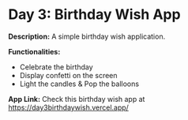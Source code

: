 # Day 3: Birthday Wish App

**Description:** A simple birthday wish application.

**Functionalities:**

- Celebrate the birthday
- Display confetti on the screen
- Light the candles & Pop the balloons

**App Link:** Check this birthday wish app at https://day3birthdaywish.vercel.app/
